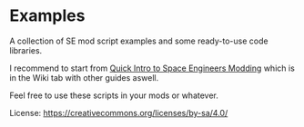 # Examples

A collection of SE mod script examples and some ready-to-use code libraries.

I recommend to start from [Quick Intro to Space Engineers Modding](https://github.com/THDigi/SE-ModScript-Examples/wiki/Quick-Intro-to-Space-Engineers-Modding) which is in the Wiki tab with other guides aswell.

Feel free to use these scripts in your mods or whatever.

License: https://creativecommons.org/licenses/by-sa/4.0/

